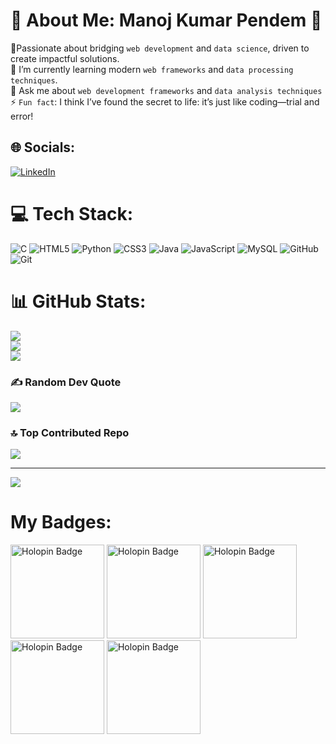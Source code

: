 # 💫 About Me: Manoj Kumar Pendem 👋
🔭Passionate about bridging `web development` and `data science`, driven to create impactful solutions. <br> 🌱 I’m currently learning modern `web frameworks` and `data processing techniques`.<br> 💬 Ask me about `web development frameworks` and `data analysis techniques`<br>⚡ `Fun fact`: I think I’ve found the secret to life: it’s just like coding—trial and error!


## 🌐 Socials:
[![LinkedIn](https://img.shields.io/badge/LinkedIn-%230077B5.svg?logo=linkedin&logoColor=white)](https://linkedin.com/in/https://www.linkedin.com/in/manoj-kumar-pendem?utm_source=share&utm_campaign=share_via&utm_content=profile&utm_medium=android_app) 

# 💻 Tech Stack:
![C](https://img.shields.io/badge/c-%2300599C.svg?style=for-the-badge&logo=c&logoColor=white) ![HTML5](https://img.shields.io/badge/html5-%23E34F26.svg?style=for-the-badge&logo=html5&logoColor=white) ![Python](https://img.shields.io/badge/python-3670A0?style=for-the-badge&logo=python&logoColor=ffdd54) ![CSS3](https://img.shields.io/badge/css3-%231572B6.svg?style=for-the-badge&logo=css3&logoColor=white) ![Java](https://img.shields.io/badge/java-%23ED8B00.svg?style=for-the-badge&logo=openjdk&logoColor=white) ![JavaScript](https://img.shields.io/badge/javascript-%23323330.svg?style=for-the-badge&logo=javascript&logoColor=%23F7DF1E) ![MySQL](https://img.shields.io/badge/mysql-4479A1.svg?style=for-the-badge&logo=mysql&logoColor=white) ![GitHub](https://img.shields.io/badge/github-%23121011.svg?style=for-the-badge&logo=github&logoColor=white) ![Git](https://img.shields.io/badge/git-%23F05033.svg?style=for-the-badge&logo=git&logoColor=white)
# 📊 GitHub Stats:
![](https://github-readme-stats.vercel.app/api?username=Manojkumar2806&theme=dark&hide_border=false&include_all_commits=false&count_private=false)<br/>
![](https://github-readme-streak-stats.herokuapp.com/?user=Manojkumar2806&theme=dark&hide_border=false)<br/>
![](https://github-readme-stats.vercel.app/api/top-langs/?username=Manojkumar2806&theme=dark&hide_border=false&include_all_commits=false&count_private=false&layout=compact)

### ✍️ Random Dev Quote
![](https://quotes-github-readme.vercel.app/api?type=horizontal&theme=radical)

### 🔝 Top Contributed Repo
![](https://github-contributor-stats.vercel.app/api?username=Manojkumar2806&limit=5&theme=dark&combine_all_yearly_contributions=true)

---
[![](https://visitcount.itsvg.in/api?id=Manojkumar2806&icon=2&color=1)](https://visitcount.itsvg.in)

<!-- Proudly created with GPRM ( https://gprm.itsvg.in ) -->
<h1>My Badges:</h1>
<div class="row">
<img src="https://assets.holopin.io/hf2024levels/level0-sloth-code-0-0-0-0.webp" alt="Holopin Badge" width="150" height="150">
<img src="https://assets.holopin.io/hf2024levels/level1-sloth-code-tea-0-0-0.webp" alt="Holopin Badge" width="150" height="150">
<img src="https://assets.holopin.io/hf2024levels/level2-sloth-code-tea-0-0-0.webp" alt="Holopin Badge" width="150" height="150">
<img src="https://assets.holopin.io/hf2024levels/level3-sloth-code-tea-0-0-0.webp" alt="Holopin Badge" width="150" height="150">
<img src="https://assets.holopin.io/hf2024levels/level4-sloth-code-tea-0-0-0.webp" alt="Holopin Badge" width="150" height="150">
</div>


